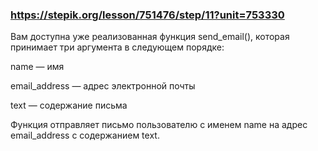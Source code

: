 ### https://stepik.org/lesson/751476/step/11?unit=753330

Вам доступна уже реализованная функция send_email(), которая принимает три аргумента в следующем порядке:


name — имя

email_address — адрес электронной почты

text — содержание письма


Функция отправляет письмо пользователю с именем name на адрес email_address с содержанием text.
